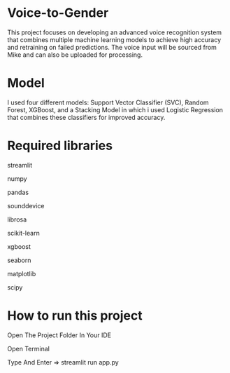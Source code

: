 # Voice-to-Gender
This project focuses on developing an advanced voice recognition system that combines multiple machine learning models to achieve high accuracy and retraining on failed predictions. The voice input will be sourced from Mike and can also be uploaded for processing.

# Model
I used four different models: Support Vector Classifier (SVC), Random Forest, XGBoost, and a Stacking Model in which i used Logistic Regression that combines these classifiers for improved accuracy.

# Required libraries
streamlit

numpy

pandas

sounddevice

librosa

scikit-learn

xgboost

seaborn

matplotlib

scipy

# How to run this project

Open The Project Folder In Your IDE

Open Terminal 

Type And Enter => streamlit run app.py
